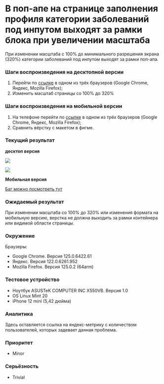 # В поп-апе на странице заполнения профиля категории заболеваний под инпутом выходят за рамки блока при увеличении масштаба

При изменении масштаба с 100% до минимального разрешения экрана (320%) категории заболеваний под инпутом выходят за рамки поп-апа.

### Шаги воспроизведения на десктопной версии

1. Перейти по [ссылке](http://landing.hh-demo.np-internal.ru/) в одном из трёх браузеров (Google Chrome, Яндекс, Mozilla Firefox);
2. Изменить масштаб страницы со 100% до 320%

### Шаги воспроизведения на мобильной версии

1. На телефоне перейти по [ссылке](http://landing.hh-demo.np-internal.ru/) в одном из трёх браузеров (Google Chrome, Яндекс, Mozilla Firefox);
2. Сравнить вёрстку с макетом в фигме.

### Текущий результат

**десктоп версия**

![](https://lh7-us.googleusercontent.com/docsz/AD_4nXfgkZEMoPIMVe_BX97fWsxbgjCrb9uLbcRAVIaeolxiuSXL_Infju_XgLVAdUXTae4uvugjJ2ADBJDgeMRxhqug-i2AlTsSgFRhRzRFvfmpnK2NoDZr_y93eR4eQrqNMdhfAP3UVsarOA9u-KU4CVi6JQmQ?key=2Yj3j6m_mrGSAHOLnVn3pg)

![](https://lh7-us.googleusercontent.com/docsz/AD_4nXeYnSTmMlSEFbuBM4yFh7oggllma4pbO89IpPwu1l_4xV7CYbZfGj4y8iWhb89NEkhnQIUb7QjLDjXqJvuK02kKR2iwT8_-O0hmse7cbxiciHHCwOLA2ZzCNVMnkG0ryY2iMNAOIsAwuPl_ZvQ_0ZLmKSUj?key=2Yj3j6m_mrGSAHOLnVn3pg)

**Мобильная версия**

[Баг можно посмотреть тут](https://drive.google.com/file/d/1p8_P61W_iYUY4YpbphRv6vI8NuEYgvMs/view?usp=sharing)

### Ожидаемый результат

При изменении масштаба со 100% до 320% или изменения формата на мобильную версию, верстка не должна выходить за рамки контейнера или видимой области страницы.

### Окружение

Браузеры:

- Google Chrome. Версия 125.0.6422.61
- Яндекс. Версия 122.0.6261.952
- Mozilla Firefox. Версия 125.0.2 (64arm)

### Тестовое устройство

- Ноутбук ASUSTeK COMPUTER INC X550VB. Версия 1.0
- OS Linux Mint 20
- iPhone 12 mini (5,42 дюйма)

### Аналитика

Здесь оставляется ссылка на яндекс-метрику с количеством пользователей, которых задевает данная проблема.

### Приоритет

- Minor

### Серьёзность

- Trivial
